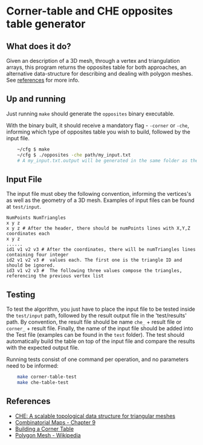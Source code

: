 # Corner-table and CHE opposites table generator

## What does it do?

Given an description of a 3D mesh, through a vertex and triangulation arrays,
this program returns the opposites table for both approaches, an alternative
data-structure for describing and dealing with polygon meshes. See
[references](#references) for more info. 

## Up and running

Just running `make` should generate the `opposites` binary executable.

With the binary built, it should receive a mandatory flag - `-corner` or `-che`, informing which type of opposites
table you wish to build, followed by the input file.

```bash
	~/cfg $ make
	~/cfg $ ./opposites -che path/my_input.txt
	# A my_input.txt.output will be generated in the same folder as the input file
```

## Input File

The input file must obey the following convention, informing the vertices's as well as the geometry of a 3D mesh.
Examples of input files can be found at `test/input`.

```
NumPoints NumTriangles
x y z
x y z # After the header, there should be numPoints lines with X,Y,Z coordinates each
x y z
......
id1 v1 v2 v3 # After the coordinates, there will be numTriangles lines containing four integer
id2 v1 v2 v3 #  values each. The first one is the triangle ID and should be ignored.
id3 v1 v2 v3 #  The following three values compose the triangles, referencing the previous vertex list
```

## Testing

To test the algorithm, you just have to place the input file to be tested inside the `test/input`
path, followed by the result output file in the 'test/results' path. By convention, the result
file should be name `che_` + result file or `corner_` + result file. Finally, the name of the
input file should be added into the Test file (examples can be found in the `test` folder). The
test should automatically build the table on top of the input file and compare the results with
the expected output file.

Running tests consist of one command per operation, and no parameters need to be informed:

```bash
	make corner-table-test
	make che-table-test
```

## References

* [CHE: A scalable topological data structure for triangular meshes](http://www.matmidia.mat.puc-rio.br/tomlew/pdfs/che_puc.pdf)
* [Combinatorial Maps - Chapter 9](https://books.google.com.br/books?id=0J7NBQAAQBAJ&pg=PA341&lpg=PA341&dq=half-edge+corner-table+opposites&source=bl&ots=L29K1rjG6W&sig=p8dLoJ3D3GaJDcyoPVSNC2Re04w&hl=en&sa=X&ei=PVBdVd-IOJWQsQSp0oCIAQ&ved=0CB0Q6AEwAA#v=onepage&q=half-edge%20corner-table%20opposites&f=false)
* [Building a Corner Table](http://www.cc.gatech.edu/~lena007/cs4451_p2/corner_tab.html)
* [Polygon Mesh - Wikipedia](http://en.wikipedia.org/wiki/Polygon_mesh)
